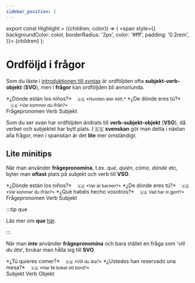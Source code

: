 ```yaml
---
sidebar_position: 2
---
```


export const Highlight = ({children, color}) => (
  <span
    style={{
      backgroundColor: color,
      borderRadius: '2px',
      color: '#fff',
      padding: '0.2rem',
    }}>
    {children}
  </span>
);

# <Highlight color="var(--highlight)">Ordföljd i frågor</Highlight>

Som du läste i [introduktionen till syntax](/docs/Syntax/Introduktion) är ordföljden ofta **subjekt-verb-objekt** (**SVO**), men i **frågor** kan ordföljden bli annorlunda.

<div class="custom-quote">  
*¿<span style={{color: 'magenta'}}>Dónde</span> <span style={{color: 'red'}}>están</span> <span style={{color: 'var(--highlight)'}}>los niños</span>?*   
&nbsp;&nbsp;&nbsp;<small>🇸🇪 *Hunden äter kött.*</small>    
*¿<span style={{color: 'magenta'}}>De dónde</span> <span style={{color: 'red'}}>eres</span> <span style={{color: 'var(--highlight)'}}>tú</span>?*   
&nbsp;&nbsp;&nbsp;<small>🇸🇪 *Var kommer du ifrån?*</small>       
</div>

<div class="subject-box">
  <span class="magenta-dot"></span>
  <span class="subject-text">Frågepronomen</span>
    <span class="red-dot"></span>
  <span class="subject-text">Verb</span>
  <span class="blue-dot"></span>
  <span class="subject-text">Subjekt</span>
</div>

Som du ser ovan har ordföljden ändrats till **verb-subjekt-objekt** (**VSO**), då verbet och subjektet har bytt plats. I 🇸🇪 **svenskan** gör man detta i nästan alla frågor, men i spanskan är det **lite** mer omständigt.

## Lite minitips

När man använder **frågepronomina**, t.ex. *qué*, *quién*, *cómo*, *dónde* etc, byter man **oftast** plats på subjekt och verb till **VSO**.

<div class="custom-quote">  
*¿<span style={{color: 'magenta'}}>Dónde</span> <span style={{color: 'red'}}>están</span> <span style={{color: 'var(--highlight)'}}>los niños</span>?*   
&nbsp;&nbsp;&nbsp;<small>🇸🇪 *Var är barnen?*</small>    
*¿<span style={{color: 'magenta'}}>De dónde</span> <span style={{color: 'red'}}>eres</span> <span style={{color: 'var(--highlight)'}}>tú</span>?*   
&nbsp;&nbsp;&nbsp;<small>🇸🇪 *Var kommer du ifrån?*</small>      
*¿<span style={{color: 'magenta'}}>Qué</span> <span style={{color: 'red'}}>habéis hecho</span> <span style={{color: 'var(--highlight)'}}>vosotros</span>?*   
&nbsp;&nbsp;&nbsp;<small>🇸🇪 Vad har ni gjort?*</small>    
</div>

<div class="subject-box">
  <span class="magenta-dot"></span>
  <span class="subject-text">Frågepronomen</span>
    <span class="red-dot"></span>
  <span class="subject-text">Verb</span>
  <span class="blue-dot"></span>
  <span class="subject-text">Subjekt</span>
</div>

:::tip que

Läs mer om **que** [här](/docs/Syntax/Que).

:::

När man **inte** använder **frågepronomina** och bara stället en fråga som '*vill du äta*', brukar man hålla sig till **SVO**.

<div class="custom-quote">  
*¿<span style={{color: 'var(--highlight)'}}>Tú</span> <span style={{color: 'red'}}>quieres</span> <span style={{color: 'lightseagreen'}}>comer</span>?*   
&nbsp;&nbsp;&nbsp;<small>🇸🇪 *Vill du äta?*</small>    
*¿<span style={{color: 'var(--highlight)'}}>Ustedes</span> <span style={{color: 'red'}}>han reservado</span> <span style={{color: 'lightseagreen'}}>una mesa</span>?*   
&nbsp;&nbsp;&nbsp;<small>🇸🇪 *Har Ni bokat ett bord?*</small>      
</div>

<div class="subject-box">
  <span class="blue-dot"></span>
  <span class="subject-text">Subjekt</span>
  <span class="red-dot"></span>
  <span class="subject-text">Verb</span>
  <span class="aqua-dot"></span>
  <span class="subject-text">Objekt</span>
</div>
